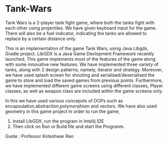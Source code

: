 # Tank-Wars

Tank Wars is a 2-player tank fight game, where both the tanks fight with each other using projectiles. We have given keyboard input for the game. There will also be a fuel indicator,
indicating the tanks are allowed to replace by a certain distance only.

This is an implementation of the game Tank Wars, using Java Libgdx, Gradle project. LibGDX is a Java Game Devlopment Framework recently launched.
This game implements most of the features of the game along with some innovative new features. 
We have implemented three variety of tanks, along with 2 design patterns, namely, iterator and strategy. 
Moreover, we have used splash screen for shooting and serialised/deserialised the game to store and load the saved games from previous points. 
Furthermore, we have implemented different game screens using different classes, Player classes, as well as weapon class are included within the game screens only.

In this we have used various concepots of OOPs such as encapsulation,abstraction,polymorphism and vectors.
We have also used geometry in this game project
In order to run the game, 
1. Install LibGDX, run the program in Intellij IDE
2. Then click on Run or Build file and start the Progranm.

Guide : Professor Koteshwar Rao
